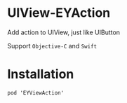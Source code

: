 # UIView-EYAction

Add action to UIView, just like UIButton


Support `Objective-C` and `Swift`

# Installation

`pod 'EYViewAction'`